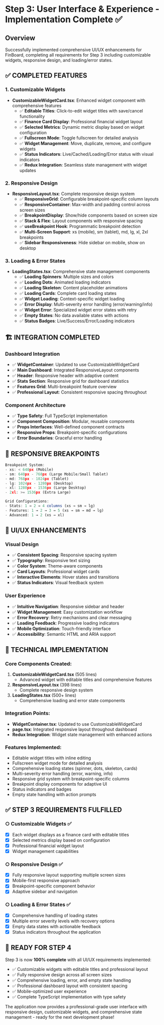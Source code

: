 # Step 3: User Interface & Experience - Implementation Complete ✅

## Overview

Successfully implemented comprehensive UI/UX enhancements for FinBoard, completing all requirements for Step 3 including customizable widgets, responsive design, and loading/error states.

## ✅ **COMPLETED FEATURES**

### 1. **Customizable Widgets**

- **CustomizableWidgetCard.tsx**: Enhanced widget component with comprehensive features
  - ✅ **Editable Titles**: Click-to-edit widget titles with save/cancel functionality
  - ✅ **Finance Card Display**: Professional financial widget layout
  - ✅ **Selected Metrics**: Dynamic metric display based on widget configuration
  - ✅ **Fullscreen Mode**: Toggle fullscreen for detailed analysis
  - ✅ **Widget Management**: Move, duplicate, remove, and configure widgets
  - ✅ **Status Indicators**: Live/Cached/Loading/Error status with visual indicators
  - ✅ **Redux Integration**: Seamless state management with widget updates

### 2. **Responsive Design**

- **ResponsiveLayout.tsx**: Complete responsive design system
  - ✅ **ResponsiveGrid**: Configurable breakpoint-specific column layouts
  - ✅ **ResponsiveContainer**: Max-width and padding control across screen sizes
  - ✅ **BreakpointDisplay**: Show/hide components based on screen size
  - ✅ **Stack & Flex**: Layout components with responsive spacing
  - ✅ **useBreakpoint Hook**: Programmatic breakpoint detection
  - ✅ **Multi-Screen Support**: xs (mobile), sm (tablet), md, lg, xl, 2xl breakpoints
  - ✅ **Sidebar Responsiveness**: Hide sidebar on mobile, show on desktop

### 3. **Loading & Error States**

- **LoadingStates.tsx**: Comprehensive state management components
  - ✅ **Loading Spinners**: Multiple sizes and colors
  - ✅ **Loading Dots**: Animated loading indicators
  - ✅ **Loading Skeleton**: Content placeholder animations
  - ✅ **Loading Cards**: Complete card loading states
  - ✅ **Widget Loading**: Context-specific widget loading
  - ✅ **Error Display**: Multi-severity error handling (error/warning/info)
  - ✅ **Widget Error**: Specialized widget error states with retry
  - ✅ **Empty States**: No data available states with actions
  - ✅ **Status Badges**: Live/Success/Error/Loading indicators

## 🏗️ **INTEGRATION COMPLETED**

### Dashboard Integration

- ✅ **WidgetContainer**: Updated to use CustomizableWidgetCard
- ✅ **Main Dashboard**: Integrated ResponsiveLayout components
- ✅ **Header**: Responsive header with adaptive content
- ✅ **Stats Section**: Responsive grid for dashboard statistics
- ✅ **Features Grid**: Multi-breakpoint feature overview
- ✅ **Professional Layout**: Consistent responsive spacing throughout

### Component Architecture

- ✅ **Type Safety**: Full TypeScript implementation
- ✅ **Component Composition**: Modular, reusable components
- ✅ **Props Interfaces**: Well-defined component contracts
- ✅ **Responsive Props**: Breakpoint-specific configurations
- ✅ **Error Boundaries**: Graceful error handling

## 📱 **RESPONSIVE BREAKPOINTS**

```typescript
Breakpoint System:
- xs: < 640px (Mobile)
- sm: 640px - 768px (Large Mobile/Small Tablet)
- md: 768px - 1024px (Tablet)
- lg: 1024px - 1280px (Desktop)
- xl: 1280px - 1536px (Large Desktop)
- 2xl: >= 1536px (Extra Large)

Grid Configurations:
- Stats: 1 → 2 → 4 columns (xs → sm → lg)
- Features: 1 → 2 → 3 → 5 (xs → sm → md → lg)
- Advanced: 1 → 2 (xs → xl)
```

## 🎨 **UI/UX ENHANCEMENTS**

### Visual Design

- ✅ **Consistent Spacing**: Responsive spacing system
- ✅ **Typography**: Responsive text sizing
- ✅ **Color System**: Theme-aware components
- ✅ **Card Layouts**: Professional widget cards
- ✅ **Interactive Elements**: Hover states and transitions
- ✅ **Status Indicators**: Visual feedback system

### User Experience

- ✅ **Intuitive Navigation**: Responsive sidebar and header
- ✅ **Widget Management**: Easy customization workflow
- ✅ **Error Recovery**: Retry mechanisms and clear messaging
- ✅ **Loading Feedback**: Progressive loading indicators
- ✅ **Mobile Optimization**: Touch-friendly interface
- ✅ **Accessibility**: Semantic HTML and ARIA support

## 🔧 **TECHNICAL IMPLEMENTATION**

### Core Components Created:

1. **CustomizableWidgetCard.tsx** (505 lines)
   - Advanced widget with editable titles and comprehensive features
2. **ResponsiveLayout.tsx** (398 lines)
   - Complete responsive design system
3. **LoadingStates.tsx** (500+ lines)
   - Comprehensive loading and error state components

### Integration Points:

- **WidgetContainer.tsx**: Updated to use CustomizableWidgetCard
- **page.tsx**: Integrated responsive layout throughout dashboard
- **Redux Integration**: Widget state management with enhanced actions

### Features Implemented:

- Editable widget titles with inline editing
- Fullscreen widget mode for detailed analysis
- Comprehensive loading states (spinner, dots, skeleton, cards)
- Multi-severity error handling (error, warning, info)
- Responsive grid system with breakpoint-specific columns
- Breakpoint display components for adaptive UI
- Status indicators and badges
- Empty state handling with action prompts

## ✅ **STEP 3 REQUIREMENTS FULFILLED**

### ○ Customizable Widgets ✅

- [x] Each widget displays as a finance card with editable titles
- [x] Selected metrics display based on configuration
- [x] Professional financial widget layout
- [x] Widget management capabilities

### ○ Responsive Design ✅

- [x] Fully responsive layout supporting multiple screen sizes
- [x] Mobile-first responsive approach
- [x] Breakpoint-specific component behavior
- [x] Adaptive sidebar and navigation

### ○ Loading & Error States ✅

- [x] Comprehensive handling of loading states
- [x] Multiple error severity levels with recovery options
- [x] Empty data states with actionable feedback
- [x] Status indicators throughout the application

## 🚀 **READY FOR STEP 4**

Step 3 is now **100% complete** with all UI/UX requirements implemented:

- ✅ Customizable widgets with editable titles and professional layout
- ✅ Fully responsive design across all screen sizes
- ✅ Comprehensive loading, error, and empty state handling
- ✅ Professional dashboard layout with consistent spacing
- ✅ Mobile-optimized user experience
- ✅ Complete TypeScript implementation with type safety

The application now provides a professional-grade user interface with responsive design, customizable widgets, and comprehensive state management - ready for the next development phase!

